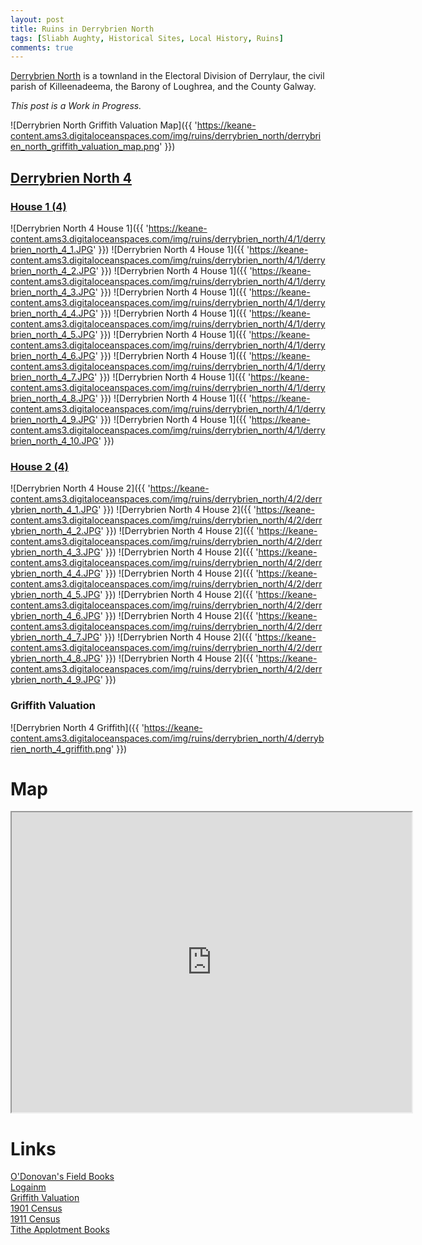 ```yaml
---
layout: post
title: Ruins in Derrybrien North
tags: [Sliabh Aughty, Historical Sites, Local History, Ruins]
comments: true
---
```


[Derrybrien North](https://www.townlands.ie/galway/loughrea/killeenadeema/derrylaur/derrybrien-north/) is a townland in the Electoral Division of Derrylaur, the civil parish of Killeenadeema, the Barony of Loughrea, and the County Galway.

*This post is a Work in Progress.*

![Derrybrien North Griffith Valuation Map]({{ 'https://keane-content.ams3.digitaloceanspaces.com/img/ruins/derrybrien_north/derrybrien_north_griffith_valuation_map.png' }})

## [Derrybrien North 4](#derrybrien-north-4)
### [House 1 (4)](#house-1-4)
![Derrybrien North 4 House 1]({{ 'https://keane-content.ams3.digitaloceanspaces.com/img/ruins/derrybrien_north/4/1/derrybrien_north_4_1.JPG' }})
![Derrybrien North 4 House 1]({{ 'https://keane-content.ams3.digitaloceanspaces.com/img/ruins/derrybrien_north/4/1/derrybrien_north_4_2.JPG' }})
![Derrybrien North 4 House 1]({{ 'https://keane-content.ams3.digitaloceanspaces.com/img/ruins/derrybrien_north/4/1/derrybrien_north_4_3.JPG' }})
![Derrybrien North 4 House 1]({{ 'https://keane-content.ams3.digitaloceanspaces.com/img/ruins/derrybrien_north/4/1/derrybrien_north_4_4.JPG' }})
![Derrybrien North 4 House 1]({{ 'https://keane-content.ams3.digitaloceanspaces.com/img/ruins/derrybrien_north/4/1/derrybrien_north_4_5.JPG' }})
![Derrybrien North 4 House 1]({{ 'https://keane-content.ams3.digitaloceanspaces.com/img/ruins/derrybrien_north/4/1/derrybrien_north_4_6.JPG' }})
![Derrybrien North 4 House 1]({{ 'https://keane-content.ams3.digitaloceanspaces.com/img/ruins/derrybrien_north/4/1/derrybrien_north_4_7.JPG' }})
![Derrybrien North 4 House 1]({{ 'https://keane-content.ams3.digitaloceanspaces.com/img/ruins/derrybrien_north/4/1/derrybrien_north_4_8.JPG' }})
![Derrybrien North 4 House 1]({{ 'https://keane-content.ams3.digitaloceanspaces.com/img/ruins/derrybrien_north/4/1/derrybrien_north_4_9.JPG' }})
![Derrybrien North 4 House 1]({{ 'https://keane-content.ams3.digitaloceanspaces.com/img/ruins/derrybrien_north/4/1/derrybrien_north_4_10.JPG' }})

### [House 2 (4)](#house-2-4)
![Derrybrien North 4 House 2]({{ 'https://keane-content.ams3.digitaloceanspaces.com/img/ruins/derrybrien_north/4/2/derrybrien_north_4_1.JPG' }})
![Derrybrien North 4 House 2]({{ 'https://keane-content.ams3.digitaloceanspaces.com/img/ruins/derrybrien_north/4/2/derrybrien_north_4_2.JPG' }})
![Derrybrien North 4 House 2]({{ 'https://keane-content.ams3.digitaloceanspaces.com/img/ruins/derrybrien_north/4/2/derrybrien_north_4_3.JPG' }})
![Derrybrien North 4 House 2]({{ 'https://keane-content.ams3.digitaloceanspaces.com/img/ruins/derrybrien_north/4/2/derrybrien_north_4_4.JPG' }})
![Derrybrien North 4 House 2]({{ 'https://keane-content.ams3.digitaloceanspaces.com/img/ruins/derrybrien_north/4/2/derrybrien_north_4_5.JPG' }})
![Derrybrien North 4 House 2]({{ 'https://keane-content.ams3.digitaloceanspaces.com/img/ruins/derrybrien_north/4/2/derrybrien_north_4_6.JPG' }})
![Derrybrien North 4 House 2]({{ 'https://keane-content.ams3.digitaloceanspaces.com/img/ruins/derrybrien_north/4/2/derrybrien_north_4_7.JPG' }})
![Derrybrien North 4 House 2]({{ 'https://keane-content.ams3.digitaloceanspaces.com/img/ruins/derrybrien_north/4/2/derrybrien_north_4_8.JPG' }})
![Derrybrien North 4 House 2]({{ 'https://keane-content.ams3.digitaloceanspaces.com/img/ruins/derrybrien_north/4/2/derrybrien_north_4_9.JPG' }})

### Griffith Valuation
![Derrybrien North 4 Griffith]({{ 'https://keane-content.ams3.digitaloceanspaces.com/img/ruins/derrybrien_north/4/derrybrien_north_4_griffith.png' }})

# Map
<iframe src="https://www.google.com/maps/d/embed?mid=1vKjn6Gp-F3fnhfm-WRvhOewxFUeimMk&ehbc=2E312F" width="640" height="480"></iframe>

# Links
[O'Donovan's Field Books](http://places.webworld.org/place/24934)  
[Logainm](https://www.logainm.ie/en/19792)  
[Griffith Valuation](https://www.askaboutireland.ie/griffith-valuation/index.xml?action=doNameSearch&PlaceID=548615&county=Galway&barony=Loughrea&parish=Killeenadeema&townland=Derrybrien,%20north)  
[1901 Census](http://www.census.nationalarchives.ie/pages/1901/Galway/Derrylaur/Derrybrien_North/)  
[1911 Census](http://www.census.nationalarchives.ie/pages/1911/Galway/Derrylaur/Derrybrien__North/)  
[Tithe Applotment Books](http://titheapplotmentbooks.nationalarchives.ie/search/tab/results.jsp?county=Galway&parish=Killeenadeema&townland=Derrybrien&search=Search)  